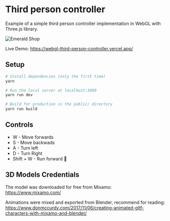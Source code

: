 # Third person controller

Example of a simple third person controller implementation in WebGL with Three.js library.

![Emerald Shop](readme/finalresult.gif?raw=true "Third person controller")

Live Demo: https://webgl-third-person-controller.vercel.app/

## Setup

``` bash
# Install dependencies (only the first time)
yarn

# Run the local server at localhost:3000
yarn run dev

# Build for production in the public/ directory
yarn run build
```

## Controls

* W - Move forwards
* S - Move backwads
* A - Turn left
* D - Turn Right
* Shift + W - Run forward 🚀

## 3D Models Credentials

The model was downloaded for free from Mixamo: https://www.mixamo.com/

Animations were mixed and exported from Blender, recommend for reading: https://www.donmccurdy.com/2017/11/06/creating-animated-gltf-characters-with-mixamo-and-blender/
